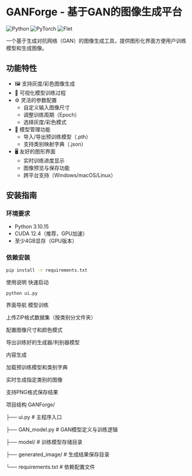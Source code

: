 # GANForge - 基于GAN的图像生成平台

![Python](https://img.shields.io/badge/Python-3.10.15-blue)
![PyTorch](https://img.shields.io/badge/PyTorch-2.5.1+cu124-red)
![Flet](https://img.shields.io/badge/GUI-Flet-green)

一个基于生成对抗网络（GAN）的图像生成工具，提供图形化界面方便用户训练模型和生成图像。

## 功能特性

- 🖼️ 支持灰度/彩色图像生成
- 🧠 可视化模型训练过程
- ⚙️ 灵活的参数配置
  - 自定义输入图像尺寸
  - 调整训练周期（Epoch）
  - 选择灰度/彩色模式
- 📁 模型管理功能
  - 导入/导出预训练模型（.pth）
  - 支持类别映射字典（.json）
- 🖥️ 友好的图形界面
  - 实时训练进度显示
  - 图像预览与保存功能
  - 跨平台支持（Windows/macOS/Linux）

## 安装指南

### 环境要求
- Python 3.10.15
- CUDA 12.4（推荐，GPU加速）
- 至少4GB显存（GPU版本）

### 依赖安装
```bash
pip install -r requirements.txt
```

使用说明
快速启动
```bash
python ui.py
```
界面导航
模型训练

上传ZIP格式数据集（按类别分文件夹）

配置图像尺寸和颜色模式

导出训练好的生成器/判别器模型

内容生成

加载预训练模型和类别字典

实时生成指定类别的图像

支持PNG格式保存结果


项目结构
GANForge/

├── ui.py                # 主程序入口

├── GAN_model.py         # GAN模型定义与训练逻辑

├── model/               # 训练模型存储目录

├── generated_image/     # 生成结果保存目录

└── requirements.txt     # 依赖配置文件
